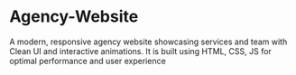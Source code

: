# Agency-Website
A modern, responsive agency website showcasing services and team with Clean UI and interactive animations. It is built using HTML, CSS, JS for optimal performance and user experience
